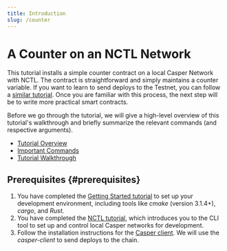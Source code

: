 ```yaml
---
title: Introduction
slug: /counter
---
```


# A Counter on an NCTL Network

This tutorial installs a simple counter contract on a local Casper Network with NCTL. The contract is straightforward and simply maintains a counter variable. If you want to learn to send deploys to the Testnet, you can follow a [similar tutorial](/dapp-dev-guide/tutorials/counter-testnet/index.md). Once you are familiar with this process, the next step will be to write more practical smart contracts.

Before we go through the tutorial, we will give a high-level overview of this tutorial's walkthrough and briefly summarize the relevant commands (and respective arguments).

- [Tutorial Overview](/dapp-dev-guide/tutorials/counter/overview.md)
- [Important Commands](/dapp-dev-guide/tutorials/counter/commands.md)
- [Tutorial Walkthrough](/dapp-dev-guide/tutorials/counter/walkthrough.md)

## Prerequisites {#prerequisites}

1.  You have completed the [Getting Started tutorial](/dapp-dev-guide/writing-contracts/getting-started.md) to set up your development environment, including tools like _cmake_ (version 3.1.4+), _cargo_, and _Rust_.
2.  You have completed the [NCTL tutorial](/dapp-dev-guide/building-dapps/setup-nctl), which introduces you to the CLI tool to set up and control local Casper networks for development.
3. Follow the installation instructions for the [Casper client](/dapp-dev-guide/setup/#the-casper-command-line-client). We will use the _casper-client_ to send deploys to the chain.
